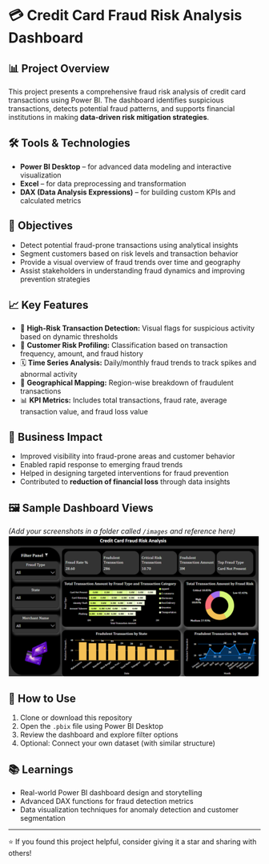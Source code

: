 # 💳 Credit Card Fraud Risk Analysis Dashboard

## 📊 Project Overview

This project presents a comprehensive fraud risk analysis of credit card transactions using Power BI. The dashboard identifies suspicious transactions, detects potential fraud patterns, and supports financial institutions in making **data-driven risk mitigation strategies**.

## 🛠 Tools & Technologies

- **Power BI Desktop** – for advanced data modeling and interactive visualization  
- **Excel** – for data preprocessing and transformation  
- **DAX (Data Analysis Expressions)** – for building custom KPIs and calculated metrics  

## 🎯 Objectives

- Detect potential fraud-prone transactions using analytical insights  
- Segment customers based on risk levels and transaction behavior  
- Provide a visual overview of fraud trends over time and geography  
- Assist stakeholders in understanding fraud dynamics and improving prevention strategies

## 📈 Key Features

- 🚩 **High-Risk Transaction Detection:** Visual flags for suspicious activity based on dynamic thresholds  
- 🧠 **Customer Risk Profiling:** Classification based on transaction frequency, amount, and fraud history  
- 🗓 **Time Series Analysis:** Daily/monthly fraud trends to track spikes and abnormal activity  
- 📍 **Geographical Mapping:** Region-wise breakdown of fraudulent transactions  
- 📊 **KPI Metrics:** Includes total transactions, fraud rate, average transaction value, and fraud loss value

## 📌 Business Impact

- Improved visibility into fraud-prone areas and customer behavior  
- Enabled rapid response to emerging fraud trends  
- Helped in designing targeted interventions for fraud prevention  
- Contributed to **reduction of financial loss** through data insights

## 🖼️ Sample Dashboard Views

*(Add your screenshots in a folder called `/images` and reference here)*  
![Dashboard Sample]( https://github.com/flemingbap14/Credit_Card_Fraud_Analysis/blob/main/Credit%20card%20fraud%20.png)

## 🧪 How to Use

1. Clone or download this repository  
2. Open the `.pbix` file using Power BI Desktop  
3. Review the dashboard and explore filter options  
4. Optional: Connect your own dataset (with similar structure)

## 📚 Learnings

- Real-world Power BI dashboard design and storytelling  
- Advanced DAX functions for fraud detection metrics  
- Data visualization techniques for anomaly detection and customer segmentation



---

⭐ If you found this project helpful, consider giving it a star and sharing with others!
